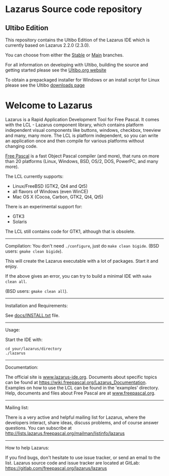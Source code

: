 # Lazarus Source code repository

## Ultibo Edition

This repository contains the Ultibo Edition of the Lazarus IDE which is currently based on Lazarus 2.2.0 (2.3.0).

You can choose from either the [Stable](https://github.com/ultibohub/LazarusIDE/tree/ultibo-2.2) or [Main](https://github.com/ultibohub/LazarusIDE/tree/ultibo) branches.

For all information on developing with Ultibo, building the source and getting started please see the [Ultibo.org website](https://ultibo.org)

To obtain a prepackaged installer for Windows or an install script for Linux please see the Ultibo [downloads page](https://ultibo.org/download/)

Welcome to Lazarus
==================

Lazarus is a Rapid Application Development Tool for Free Pascal.
It comes with the LCL - Lazarus component library, which contains platform
independent visual components like buttons, windows, checkbox, treeview and
many, many more. The LCL is platform independent, so you can write an
application once and then compile for various platforms without changing code.

[Free Pascal](https://www.freepascal.org) is a fast Object Pascal compiler (and more),
that runs on more than 20 platforms (Linux, Windows, BSD, OS/2, DOS, PowerPC,
and many more).

The LCL currently supports:
* Linux/FreeBSD (GTK2, Qt4 and Qt5)
* all flavors of Windows (even WinCE)
* Mac OS X (Cocoa, Carbon, GTK2, Qt4, Qt5)

There is an experimental support for:
* GTK3
* Solaris 

The LCL still contains code for GTK1, although that is obsolete.

--------------------------------------------------------------------------------
Compilation:
You don't need ```./configure```, just do ```make clean bigide```.
(BSD users: ```gmake clean bigide```).

This will create the Lazarus executable with a lot of packages.
Start it and enjoy.

If the above gives an error, you can try to build a minimal IDE with
```make clean all```.

(BSD users: ```gmake clean all```).

--------------------------------------------------------------------------------
Installation and Requirements:

See [docs/INSTALL.txt](docs/INSTALL.txt) file.

--------------------------------------------------------------------------------
Usage:

Start the IDE with:
```
cd your/lazarus/directory
./lazarus
```

--------------------------------------------------------------------------------
Documentation:

The official site is www.lazarus-ide.org.
Documents about specific topics can be found at 
https://wiki.freepascal.org/Lazarus_Documentation.
Examples on how to use the LCL can be found in the 'examples' directory.
Help, documents and files about Free Pascal are at www.freepascal.org.


--------------------------------------------------------------------------------
Mailing list:

There is a very active and helpful mailing list for Lazarus, where the
developers interact, share ideas, discuss problems, and of course answer
questions.
You can subscribe at
http://lists.lazarus.freepascal.org/mailman/listinfo/lazarus

--------------------------------------------------------------------------------
How to help Lazarus:

If you find bugs, don't hesitate to use issue tracker,
or send an email to the list.
Lazarus source code and issue tracker are located at GitLab:
https://gitlab.com/freepascal.org/lazarus/lazarus
